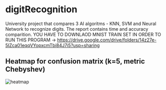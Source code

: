 # digitRecognition
University project that compares 3 AI algoritms - KNN, SVM and Neural Network to recognize digits.  The report contains time and accuracy comparition. YOU HAVE TO DOWNLAOD MNIST TRAIN SET IN ORDER TO RUN THIS PROGRAM -> https://drive.google.com/drive/folders/14z27e-5IZca01eqqVYopxcmTbi84J7i5?usp=sharing


## Heatmap for confusion matrix (k=5, metric Chebyshev)
![heatmap](https://user-images.githubusercontent.com/21158649/136658618-11632255-b278-48fb-8c4a-88ac6bb87821.PNG)
